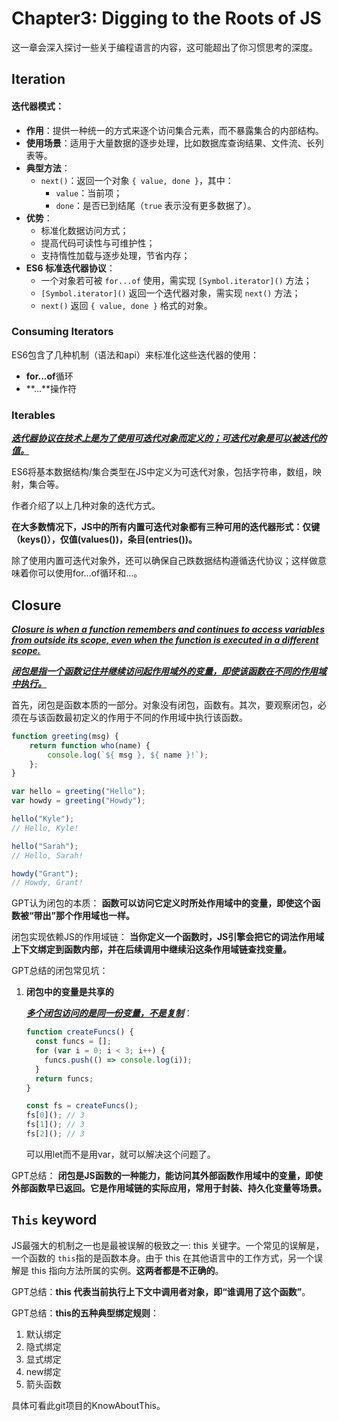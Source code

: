 # Chapter3: Digging to the Roots of JS

这一章会深入探讨一些关于编程语言的内容，这可能超出了你习惯思考的深度。

## Iteration

#### 迭代器模式：

- **作用**：提供一种统一的方式来逐个访问集合元素，而不暴露集合的内部结构。
- **使用场景**：适用于大量数据的逐步处理，比如数据库查询结果、文件流、长列表等。
- **典型方法**：
  - `next()`：返回一个对象 `{ value, done }`，其中：
    - `value`：当前项；
    - `done`：是否已到结尾（`true` 表示没有更多数据了）。
- **优势**：
  - 标准化数据访问方式；
  - 提高代码可读性与可维护性；
  - 支持惰性加载与逐步处理，节省内存；
- **ES6 标准迭代器协议**：
  - 一个对象若可被 `for...of` 使用，需实现 `[Symbol.iterator]()` 方法；
  - `[Symbol.iterator]()` 返回一个迭代器对象，需实现 `next()` 方法；
  - `next()` 返回 `{ value, done }` 格式的对象。

### Consuming Iterators

ES6包含了几种机制（语法和api）来标准化这些迭代器的使用：

- **for...of**循环
- **...**操作符

### Iterables

**<u>*迭代器协议在技术上是为了使用可迭代对象而定义的；可迭代对象是可以被迭代的值。*</u>**

ES6将基本数据结构/集合类型在JS中定义为可迭代对象，包括字符串，数组，映射，集合等。

作者介绍了以上几种对象的迭代方式。

**在大多数情况下，JS中的所有内置可迭代对象都有三种可用的迭代器形式：仅键（keys()），仅值(values())，条目(entries())。**

除了使用内置可迭代对象外，还可以确保自己跌数据结构遵循迭代协议；这样做意味着你可以使用for...of循环和...。

## Closure

*<u>**Closure is when a function remembers and continues to access variables from outside its scope, even when the function is executed in a different scope.**</u>*

*<u>**闭包是指一个函数记住并继续访问起作用域外的变量，即使该函数在不同的作用域中执行。**</u>*

首先，闭包是函数本质的一部分。对象没有闭包，函数有。其次，要观察闭包，必须在与该函数最初定义的作用于不同的作用域中执行该函数。

```javascript
function greeting(msg) {
    return function who(name) {
        console.log(`${ msg }, ${ name }!`);
    };
}

var hello = greeting("Hello");
var howdy = greeting("Howdy");

hello("Kyle");
// Hello, Kyle!

hello("Sarah");
// Hello, Sarah!

howdy("Grant");
// Howdy, Grant!
```

GPT认为闭包的本质：
**函数可以访问它定义时所处作用域中的变量，即使这个函数被“带出”那个作用域也一样。**

闭包实现依赖JS的作用域链：
**当你定义一个函数时，JS引擎会把它的词法作用域上下文绑定到函数内部，并在后续调用中继续沿这条作用域链查找变量。**

GPT总结的闭包常见坑：

1. **闭包中的变量是共享的**

   ***<u>多个闭包访问的是同一份变量，不是复制</u>***：

   ```javascript
   function createFuncs() {
     const funcs = [];
     for (var i = 0; i < 3; i++) {
       funcs.push(() => console.log(i));
     }
     return funcs;
   }
   
   const fs = createFuncs();
   fs[0](); // 3
   fs[1](); // 3
   fs[2](); // 3
   
   ```

   可以用let而不是用var，就可以解决这个问题了。

GPT总结：
**闭包是JS函数的一种能力，能访问其外部函数作用域中的变量，即使外部函数早已返回。它是作用域链的实际应用，常用于封装、持久化变量等场景。**

## `This` keyword

JS最强大的机制之一也是最被误解的极致之一: this 关键字。一个常见的误解是，一个函数的 `this`指的是函数本身。由于 this 在其他语言中的工作方式，另一个误解是 this 指向方法所属的实例。**这两者都是不正确的**。

GPT总结：**this 代表当前执行上下文中调用者对象，即“谁调用了这个函数”**。

GPT总结：**this的五种典型绑定规则**：

1. 默认绑定
2. 隐式绑定
3. 显式绑定
4. new绑定
5. 箭头函数

具体可看此git项目的KnowAboutThis。



